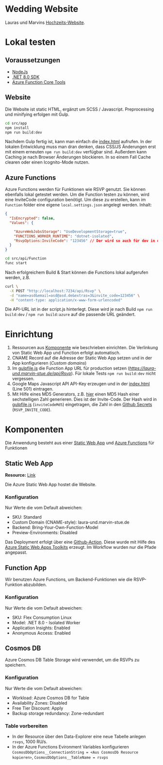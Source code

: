 # Wedding Website

Lauras und Marvins [Hochzeits-Website](https://laura-und.marvin-stue.de).

# Lokal testen

## Voraussetzungen

- [NodeJs](https://nodejs.org/en)
- [.NET 8.0 SDK](https://dotnet.microsoft.com/en-us/download/dotnet/8.0)
- [Azure Function Core Tools](https://learn.microsoft.com/en-us/azure/azure-functions/functions-run-local?tabs=macos%2Cisolated-process%2Cnode-v4%2Cpython-v2%2Chttp-trigger%2Ccontainer-apps&pivots=programming-language-csharp#install-the-azure-functions-core-tools)

## Website

Die Website ist static HTML, ergänzt um SCSS / Javascript. Preprocessing und minifying erfolgen mit Gulp.

```bash
cd src/app
npm install
npm run build:dev
```

Nachdem Gulp fertig ist, kann man einfach die [index.html](./src/app/index.html) aufrufen.
In der lokalen Entwicklung muss man dran denken, dass CSS/JS Änderungen erst mit einem erneuten `npm run build:dev` verfügbar sind.
Außerdem kann Caching je nach Browser Änderungen blockieren. In so einem Fall Cache clearen oder einen Icognito-Mode nutzen.

## Azure Functions

Azure Functions werden für Funktionen wie RSVP genutzt. Sie können ebenfalls lokal getestet werden.
Um die Function testen zu können, wird eine InviteCode configuration benötigt. Um diese zu erstellen, kann im `Function` folder eine eigene `local.settings.json` angelegt werden.
Inhalt:

```json
{
  "IsEncrypted": false,
  "Values": {

    "AzureWebJobsStorage": "UseDevelopmentStorage=true",
    "FUNCTIONS_WORKER_RUNTIME": "dotnet-isolated",
    "RsvpOptions:InviteCode": "123456" // Der wird so auch für dev in der website gesetzt
  }
}
```

```bash
cd src/api/Function
func start
```

Nach erfolgreichem Build & Start können die Functions lokal aufgerufen werden, z.B.
```bash
curl \
  -X POST "http://localhost:7234/api/Rsvp" \
  -d "name=asd&email=asd@asd.de&extras=3&invite_code=123456" \
  -H "content-type: application/x-www-form-urlencoded"
```

Die API-URL ist in der script.js hinterlegt. Diese wird je nach Build `npm run build:dev` / `npm run build:azure` auf die passende URL geändert.

# Einrichtung

1. Ressourcen aus [Komponente](#komponenten) wie beschrieben einrichten. Die Verlinkung von Static Web App und Function erfolgt automatisch.
2. CNAME Record auf die Adresse der Static Web App setzen und in der App konfigurieren (*Custom domains*)
3. Im [gulpfile.js](./src/app/gulpfile.js) die Function App URL für production setzen (*<https://laura-und.marvin-stue.de/api/Rsvp>*). Für lokale Tests `npm run build:dev` nicht vergessen.
4. Google Maps Javascript API API-Key erzeugen und in der [index.html](./src/app/index.html) (Line 501) eintragen.
5. Mit Hilfe eines MD5 Generators, z.B. [hier](https://www.md5hashgenerator.com/) einen MD5 Hash einer sechstelligen Zahl generieren. Dies ist der Invite-Code. Der Hash wird in [gulpfile.js](./src/app/gulpfile.js) (`inviteCodeMd5`) eingetragen, die Zahl in den [Github Secrets](https://github.com/jabenz/wedding-website/settings/secrets/actions) (`RSVP_INVITE_CODE`).

# Komponenten

Die Anwendung besteht aus einer [Static Web App](./src/app/) und [Azure Functions](./src/api/) für Funktionen

## Static Web App

**Resource:** [Link](https://portal.azure.com/#@hamburger-software.de/resource/subscriptions/9a9dbdfd-8117-4af8-8973-1a6e111f5f46/resourceGroups/wed-web/providers/Microsoft.Web/staticSites/wed-web/staticsite)

Die Azure Static Web App hostet die Website.

### Konfiguration

Nur Werte die vom Default abweichen:

- SKU: Standard
- Custom Domain (CNAME-style): laura-und.marvin-stue.de
- Backend: Bring-Your-Own-Function-Model
- Preview-Environments: Disabled

Das Deployment erfolgt über eine [Github-Action](./.github/workflows/azure-static-web-apps.yml).
Diese wurde mit Hilfe des [Azure Static Web Apps Toolkits](https://marketplace.visualstudio.com/items/?itemName=ms-azuretools.vscode-azurestaticwebapps) erzeugt.
Im Workflow wurden nur die Pfade angepasst.

## Function App

Wir benutzen Azure Functions, um Backend-Funktionen wie die RSVP-Funktion abzubilden.

### Konfiguration

Nur Werte die vom Default abweichen:

- SKU: Flex Consumption Linux
- Model: .NET 8.0 - Isolated Worker
- Application Insights: Enabled
- Anonymous Access: Enabled

## Cosmos DB

Azure Cosmos DB Table Storage wird verwendet, um die RSVPs zu speichern.

### Konfiguration

Nur Werte die vom Default abweichen:

- Workload: Azure Cosmos DB for Table
- Availability Zones: Disabled
- Free Tier Discount: Apply
- Backup storage redundancy: Zone-redundant

### Table vorbereiten

- In der Resource über den Data-Explorer eine neue Tabelle anlegen `rsvps`, 1000 RU/s.
- In der Azure Functions Evironment Variables konfigurieren `CosmosDbOptions__ConnectionString = <Aus CosmosDb Resource kopieren>`, `CosmosDbOptions__TableName = rsvps`
